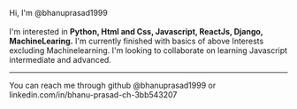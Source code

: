 Hi, I'm @bhanuprasad1999<br><br>
I'm interested in <b>Python, Html and Css, Javascript, ReactJs, Django, MachineLearing.</b>
I'm currently finished with basics of above Interests excluding Machinelearning.
I'm looking to collaborate on learning Javascript intermediate and advanced.<hr>
You can reach me through github @bhanuprasad1999 or linkedin.com/in/bhanu-prasad-ch-3bb543207
